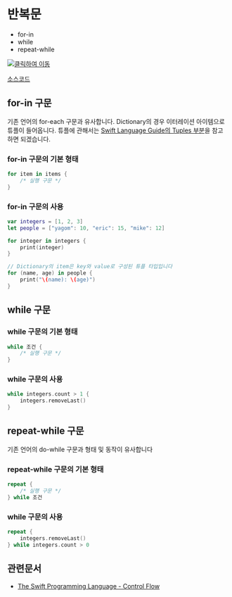 # 반복문

* for-in
* while
* repeat-while


[![클릭하여 이동](http://img.youtube.com/vi/9QEiAzui0-s/0.jpg)](http://www.youtube.com/watch?v=9QEiAzui0-s "loop")

[소스코드](loop.swift)


## for-in 구문

기존 언어의 for-each 구문과 유사합니다. Dictionary의 경우 이터레이션 아이템으로 튜플이 들어옵니다. 튜플에 관해서는 [Swift Language Guide의 Tuples 부분](https://developer.apple.com/library/content/documentation/Swift/Conceptual/Swift_Programming_Language/TheBasics.html)을 참고하면 되겠습니다.

### for-in 구문의 기본 형태

```swift
for item in items {
    /* 실행 구문 */
}
```

### for-in 구문의 사용
```swift
var integers = [1, 2, 3]
let people = ["yagom": 10, "eric": 15, "mike": 12]

for integer in integers {
    print(integer)
}

// Dictionary의 item은 key와 value로 구성된 튜플 타입입니다
for (name, age) in people {
    print("\(name): \(age)")
}
```

## while 구문

### while 구문의 기본 형태

```swift
while 조건 {
    /* 실행 구문 */
}
```

### while 구문의 사용

```swift
while integers.count > 1 {
    integers.removeLast()
}
```

## repeat-while 구문
기존 언어의 do-while 구문과 형태 및 동작이 유사합니다

### repeat-while 구문의 기본 형태

```swift
repeat {
    /* 실행 구문 */
} while 조건
```

### while 구문의 사용

```swift
repeat {
    integers.removeLast()
} while integers.count > 0
```


## 관련문서

* [The Swift Programming Language - Control Flow](https://developer.apple.com/library/content/documentation/Swift/Conceptual/Swift_Programming_Language/ControlFlow.html)